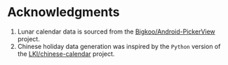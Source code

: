 # Acknowledgments

1. Lunar calendar data is sourced from the [Bigkoo/Android-PickerView](https://github.com/Bigkoo/Android-PickerView) project.
2. Chinese holiday data generation was inspired by the `Python` version of the [LKI/chinese-calendar](https://github.com/LKI/chinese-calendar) project.